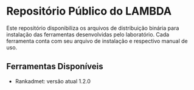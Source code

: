 # Repositório Público do LAMBDA

Este repositório disponibiliza os arquivos de distribuição binária para instalação das ferramentas desenvolvidas pelo laboratório. Cada ferramenta conta com seu arquivo de instalação e respectivo manual de uso.

## Ferramentas Disponíveis
- Rankadmet: versão atual 1.2.0
